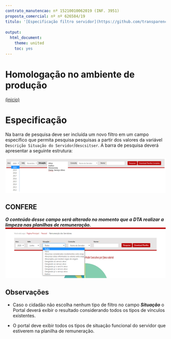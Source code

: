 ```yaml
---
contrato_manutencao: nº 15210010062019 (INF. 3951)
proposta_comercial: nº nº 626584/19
titulo: '[Especificação filtro servidor](https://github.com/transparencia-mg/especificacoes-portal-transparencia/blob/master/espec005_filtro-servidores/especificacao-filtro-servidor.md)'

output:
  html_document:
    theme: united
    toc: yes
---
```


# Homologação no ambiente de produção
<a href="#top">(inicio)</a>

# Especificação

Na barra de pesquisa deve ser incluída um novo filtro em um campo específico que permita pesquisa pesquisas a partir dos valores da variável `Descrição Situação do Servidor`/`descsitser`. A barra de pesquisa deverá apresentar a seguinte estrutura:

![](static/barra_pesquisa.png)

CONFERE
--
***O conteúdo desse campo será alterado no momento que a DTA realizar a limpeza nas planilhas de remuneração.***
![](static/barra_pesquisa-layout-producao.png)

## Observações

* Caso o cidadão não escolha nenhum tipo de filtro no campo ___Situação___ o Portal deverá exibir o resultado considerando todos os tipos de vínculos existentes.

* O portal deve exibir todos os tipos de situação funcional do servidor que estiverem na planilha de remuneração.
